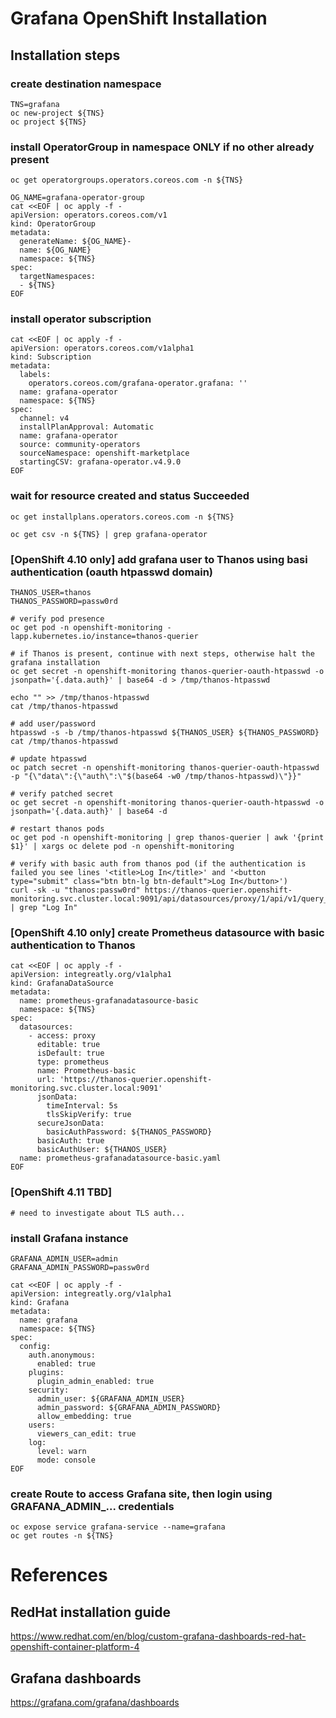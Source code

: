# Grafana OpenShift Installation

## Installation steps

### create destination namespace
```
TNS=grafana
oc new-project ${TNS}
oc project ${TNS}
```

### install OperatorGroup in namespace ONLY if no other already present
```
oc get operatorgroups.operators.coreos.com -n ${TNS}

OG_NAME=grafana-operator-group
cat <<EOF | oc apply -f -
apiVersion: operators.coreos.com/v1
kind: OperatorGroup
metadata:
  generateName: ${OG_NAME}-
  name: ${OG_NAME}
  namespace: ${TNS}
spec:
  targetNamespaces:
  - ${TNS}
EOF
```

### install operator subscription
```
cat <<EOF | oc apply -f -
apiVersion: operators.coreos.com/v1alpha1
kind: Subscription
metadata:
  labels:
    operators.coreos.com/grafana-operator.grafana: ''
  name: grafana-operator
  namespace: ${TNS}
spec:
  channel: v4
  installPlanApproval: Automatic
  name: grafana-operator
  source: community-operators
  sourceNamespace: openshift-marketplace
  startingCSV: grafana-operator.v4.9.0
EOF
```

### wait for resource created and status Succeeded
```
oc get installplans.operators.coreos.com -n ${TNS}

oc get csv -n ${TNS} | grep grafana-operator
```

### [OpenShift 4.10 only] add grafana user to Thanos using basi authentication (oauth htpasswd domain)
```
THANOS_USER=thanos
THANOS_PASSWORD=passw0rd

# verify pod presence
oc get pod -n openshift-monitoring -lapp.kubernetes.io/instance=thanos-querier

# if Thanos is present, continue with next steps, otherwise halt the grafana installation
oc get secret -n openshift-monitoring thanos-querier-oauth-htpasswd -o jsonpath='{.data.auth}' | base64 -d > /tmp/thanos-htpasswd

echo "" >> /tmp/thanos-htpasswd
cat /tmp/thanos-htpasswd

# add user/password
htpasswd -s -b /tmp/thanos-htpasswd ${THANOS_USER} ${THANOS_PASSWORD}
cat /tmp/thanos-htpasswd

# update htpasswd
oc patch secret -n openshift-monitoring thanos-querier-oauth-htpasswd -p "{\"data\":{\"auth\":\"$(base64 -w0 /tmp/thanos-htpasswd)\"}}"

# verify patched secret
oc get secret -n openshift-monitoring thanos-querier-oauth-htpasswd -o jsonpath='{.data.auth}' | base64 -d

# restart thanos pods
oc get pod -n openshift-monitoring | grep thanos-querier | awk '{print $1}' | xargs oc delete pod -n openshift-monitoring

# verify with basic auth from thanos pod (if the authentication is failed you see lines '<title>Log In</title>' and '<button type="submit" class="btn btn-lg btn-default">Log In</button>')
curl -sk -u "thanos:passw0rd" https://thanos-querier.openshift-monitoring.svc.cluster.local:9091/api/datasources/proxy/1/api/v1/query_range | grep "Log In"

```

### [OpenShift 4.10 only] create Prometheus datasource with basic authentication to Thanos
```
cat <<EOF | oc apply -f -
apiVersion: integreatly.org/v1alpha1
kind: GrafanaDataSource
metadata:
  name: prometheus-grafanadatasource-basic
  namespace: ${TNS}
spec:
  datasources:
    - access: proxy      
      editable: true
      isDefault: true
      type: prometheus
      name: Prometheus-basic
      url: 'https://thanos-querier.openshift-monitoring.svc.cluster.local:9091'
      jsonData:
        timeInterval: 5s
        tlsSkipVerify: true
      secureJsonData:
        basicAuthPassword: ${THANOS_PASSWORD}
      basicAuth: true
      basicAuthUser: ${THANOS_USER}
  name: prometheus-grafanadatasource-basic.yaml
EOF
```

### [OpenShift 4.11 TBD] 
```
# need to investigate about TLS auth...
```

### install Grafana instance
```
GRAFANA_ADMIN_USER=admin
GRAFANA_ADMIN_PASSWORD=passw0rd

cat <<EOF | oc apply -f -
apiVersion: integreatly.org/v1alpha1
kind: Grafana
metadata:
  name: grafana
  namespace: ${TNS}
spec:
  config:
    auth.anonymous:
      enabled: true
    plugins:
      plugin_admin_enabled: true
    security:
      admin_user: ${GRAFANA_ADMIN_USER}
      admin_password: ${GRAFANA_ADMIN_PASSWORD}
      allow_embedding: true
    users:
      viewers_can_edit: true
    log:
      level: warn
      mode: console      
EOF
```

### create Route to access Grafana site, then login using GRAFANA_ADMIN_... credentials
```
oc expose service grafana-service --name=grafana
oc get routes -n ${TNS}
```


# References

## RedHat installation guide
https://www.redhat.com/en/blog/custom-grafana-dashboards-red-hat-openshift-container-platform-4


## Grafana dashboards
https://grafana.com/grafana/dashboards
